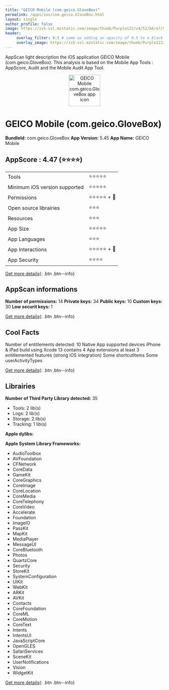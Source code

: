 ```yaml
---
title: "GEICO Mobile (com.geico.GloveBox)"
permalink: /apps/ios/com.geico.GloveBox.html
layout: single
author_profile: false
image: https://is5-ssl.mzstatic.com/image/thumb/Purple122/v4/53/b6/e7/53b6e751-0605-160d-c11c-a051cb7934f5/AppIcon-1x_U007emarketing-0-6-0-85-220.png/512x512bb.jpg
header: 
     overlay_filter: 0.5 # same as adding an opacity of 0.5 to a black background
     overlay_image: https://is5-ssl.mzstatic.com/image/thumb/Purple122/v4/53/b6/e7/53b6e751-0605-160d-c11c-a051cb7934f5/AppIcon-1x_U007emarketing-0-6-0-85-220.png/512x512bb.jpg
---
```

AppScan light description the iOS application GEICO Mobile (com.geico.GloveBox). This analysis is based on the Mobile App Tools : AppScore, Audit and the Mobile Audit App Tool.

  
  
<div style="text-align: center;"><img src="https://is5-ssl.mzstatic.com/image/thumb/Purple122/v4/53/b6/e7/53b6e751-0605-160d-c11c-a051cb7934f5/AppIcon-1x_U007emarketing-0-6-0-85-220.png/512x512bb.jpg" width="100" height="100" alt="GEICO Mobile com.geico.GloveBox app icon"></div>  
  
# GEICO Mobile (com.geico.GloveBox)

**BundleId:** com.geico.GloveBox
**App Version:** 5.45
**App Name:** GEICO Mobile


## AppScore : 4.47 (⭐️⭐️⭐️⭐️) 

<table>
<tr><td> Tools </td><td> ⭐️⭐️⭐️⭐️⭐️ </td></tr>
<tr><td> Minimum iOS version supported </td><td> ⭐️⭐️⭐️⭐️⭐️ </td></tr>
<tr><td> Permissions </td><td> ⭐️⭐️⭐️⭐️⭐️ + 🌟 </td></tr>
<tr><td> Open source librairies </td><td> ⭐️⭐️⭐️ </td></tr>
<tr><td> Resources </td><td> ⭐️⭐️⭐️ </td></tr>
<tr><td> App Size </td><td> ⭐️⭐️⭐️⭐️⭐️ </td></tr>
<tr><td> App Languages </td><td> ⭐️⭐️⭐️ </td></tr>
<tr><td> App Interactions </td><td> ⭐️⭐️⭐️⭐️⭐️ + 🌟 </td></tr>
<tr><td> App Security </td><td> ⭐️⭐️⭐️⭐️ </td></tr>
</table>

[Get more details](/pricing.html){: .btn .btn--info}  
  
## AppScan informations 

**Number of permissions:** 14
**Private keys:** 34
**Public keys:** 10
**Custom keys:** 30
**Low securit keys:** 1
  
[Get more details](/pricing.html){: .btn .btn--info}

## Cool Facts

Number of entitlements detected: 10
Native App
supported devices iPhone & iPad
build using Xcode 13
contains 4 App extensions
at least 3 entitlemented features (strong iOS integration)
Some shortcutItems 
Some userActivityTypes
  
[Get more details](/pricing.html){: .btn .btn--info}

## Librairies 
**Number of Third Party Library detected:** 35
- Tools: 2 lib(s)
- Logs: 2 lib(s)
- Storage: 2 lib(s)
- Tracking: 1 lib(s)

**Apple dylibs:**


**Apple System Library Frameworks:**
- AudioToolbox
- AVFoundation
- CFNetwork
- CoreData
- GameKit
- CoreGraphics
- CoreImage
- CoreLocation
- CoreMedia
- CoreTelephony
- CoreVideo
- Accelerate
- Foundation
- ImageIO
- PassKit
- MapKit
- MediaPlayer
- MessageUI
- CoreBluetooth
- Photos
- QuartzCore
- Security
- StoreKit
- SystemConfiguration
- UIKit
- WebKit
- ARKit
- AVKit
- Contacts
- CoreFoundation
- CoreML
- CoreMotion
- CoreText
- Intents
- IntentsUI
- JavaScriptCore
- OpenGLES
- SafariServices
- SceneKit
- UserNotifications
- Vision
- WidgetKit


  
[Get more details](/pricing.html){: .btn .btn--info}

